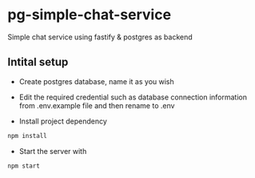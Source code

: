 # pg-simple-chat-service
Simple chat service using fastify &amp; postgres as backend


## Intital setup

- Create postgres database, name it as you wish

- Edit the required credential such as database connection information from .env.example file and then rename to .env

- Install project dependency
```bash
npm install
```

- Start the server with
```bash
npm start
```